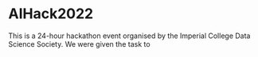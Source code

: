 # AIHack2022

This is a 24-hour hackathon event organised by the Imperial College Data Science Society. We were given the task to 

